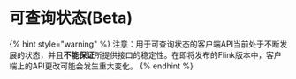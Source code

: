 # 可查询状态\(Beta\)

{% hint style="warning" %}
 注意：用于可查询状态的客户端API当前处于不断发展的状态，并且**不能保证**所提供接口的稳定性。在即将发布的Flink版本中，客户端上的API更改可能会发生重大变化。
{% endhint %}

